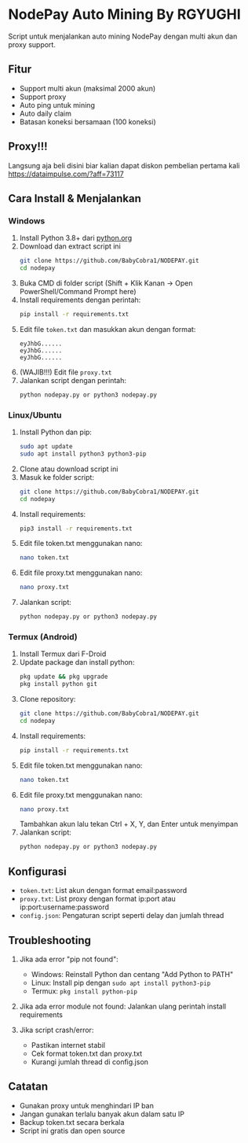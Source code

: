 # NodePay Auto Mining By RGYUGHI

Script untuk menjalankan auto mining NodePay dengan multi akun dan proxy support.

## Fitur
- Support multi akun (maksimal 2000 akun)
- Support proxy 
- Auto ping untuk mining
- Auto daily claim
- Batasan koneksi bersamaan (100 koneksi)
## Proxy!!!
Langsung aja beli disini biar kalian dapat diskon pembelian pertama kali
https://dataimpulse.com/?aff=73117
## Cara Install & Menjalankan

### Windows
1. Install Python 3.8+ dari [python.org](https://www.python.org/downloads/)
2. Download dan extract script ini
   ```bash
   git clone https://github.com/BabyCobra1/NODEPAY.git
   cd nodepay
   ```
3. Buka CMD di folder script (Shift + Klik Kanan -> Open PowerShell/Command Prompt here)
4. Install requirements dengan perintah:
   ```bash
   pip install -r requirements.txt
   ```
5. Edit file `token.txt` dan masukkan akun dengan format:
   ```
   eyJhbG......
   eyJhbG......
   eyJhbG......
   ```
6. (WAJIB!!!) Edit file `proxy.txt`
7. Jalankan script dengan perintah:
   ```bash
   python nodepay.py or python3 nodepay.py
   ```

### Linux/Ubuntu
1. Install Python dan pip:
   ```bash
   sudo apt update
   sudo apt install python3 python3-pip
   ```
2. Clone atau download script ini
3. Masuk ke folder script:
   ```bash
   git clone https://github.com/BabyCobra1/NODEPAY.git
   cd nodepay
   ```
4. Install requirements:
   ```bash
   pip3 install -r requirements.txt
   ```
5. Edit file token.txt menggunakan nano:
   ```bash
   nano token.txt
   ```
6. Edit file proxy.txt menggunakan nano:
   ```bash
   nano proxy.txt
   ```
7. Jalankan script:
   ```bash
   python nodepay.py or python3 nodepay.py
   ```

### Termux (Android)
1. Install Termux dari F-Droid
2. Update package dan install python:
   ```bash
   pkg update && pkg upgrade
   pkg install python git
   ```
3. Clone repository:
   ```bash
   git clone https://github.com/BabyCobra1/NODEPAY.git
   cd nodepay
   ```
4. Install requirements:
   ```bash
   pip install -r requirements.txt
   ```
5. Edit file token.txt menggunakan nano:
   ```bash
   nano token.txt
   ```
6. Edit file proxy.txt menggunakan nano:
   ```bash
   nano proxy.txt
   ```
   Tambahkan akun lalu tekan Ctrl + X, Y, dan Enter untuk menyimpan
7. Jalankan script:
   ```bash
   python nodepay.py or python3 nodepay.py
   ```

## Konfigurasi
- `token.txt`: List akun dengan format email:password
- `proxy.txt`: List proxy dengan format ip:port atau ip:port:username:password
- `config.json`: Pengaturan script seperti delay dan jumlah thread

## Troubleshooting
1. Jika ada error "pip not found":
   - Windows: Reinstall Python dan centang "Add Python to PATH"
   - Linux: Install pip dengan `sudo apt install python3-pip`
   - Termux: `pkg install python-pip`

2. Jika ada error module not found:
   Jalankan ulang perintah install requirements

3. Jika script crash/error:
   - Pastikan internet stabil
   - Cek format token.txt dan proxy.txt
   - Kurangi jumlah thread di config.json

## Catatan
- Gunakan proxy untuk menghindari IP ban
- Jangan gunakan terlalu banyak akun dalam satu IP
- Backup token.txt secara berkala
- Script ini gratis dan open source
